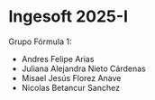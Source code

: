 # Ingesoft 2025-I
Grupo Fórmula 1: 
- Andres Felipe Arias
- Juliana Alejandra Nieto Cárdenas
- Misael Jesús Florez Anave
- Nicolas Betancur Sanchez
